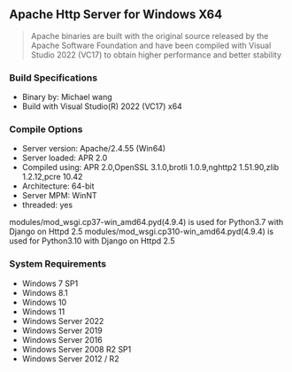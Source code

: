 ## Apache Http Server for Windows X64
> Apache binaries are built with the original source released by the Apache Software Foundation and have been compiled with Visual Studio 2022 (VC17) to obtain higher performance and better stability

### Build Specifications
* Binary by: Michael wang
* Build with Visual Studio(R) 2022 (VC17) x64

### Compile Options
* Server version: Apache/2.4.55 (Win64)
* Server loaded:  APR 2.0
* Compiled using: APR 2.0,OpenSSL 3.1.0,brotli 1.0.9,nghttp2 1.51.90,zlib 1.2.12,pcre 10.42
* Architecture:   64-bit
* Server MPM:     WinNT
*   threaded:     yes 

modules/mod_wsgi.cp37-win_amd64.pyd(4.9.4) is used for Python3.7 with Django on Httpd 2.5
modules/mod_wsgi.cp310-win_amd64.pyd(4.9.4) is used for Python3.10 with Django on Httpd 2.5


### System Requirements
* Windows 7 SP1
* Windows 8.1
* Windows 10
* Windows 11
* Windows Server 2022
* Windows Server 2019
* Windows Server 2016
* Windows Server 2008 R2 SP1
* Windows Server 2012 / R2
